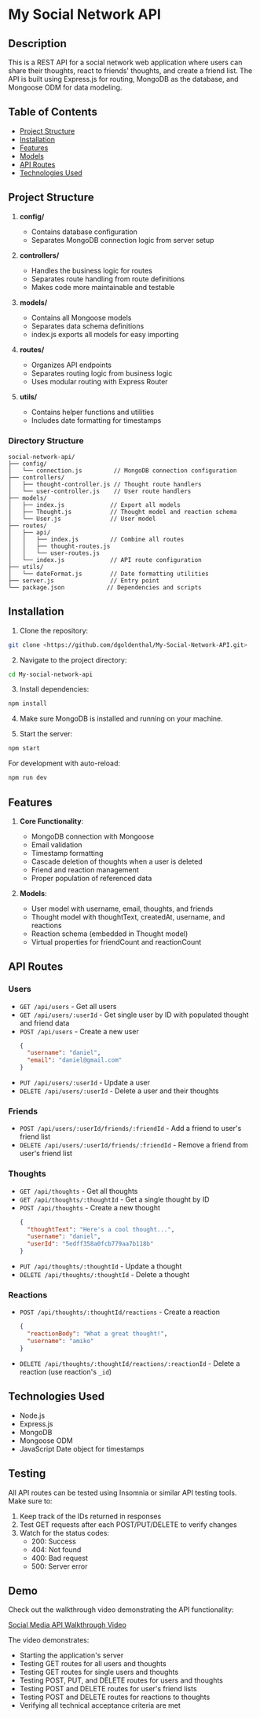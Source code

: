 # My Social Network API

## Description

This is a REST API for a social network web application where users can share their thoughts, react to friends' thoughts, and create a friend list. The API is built using Express.js for routing, MongoDB as the database, and Mongoose ODM for data modeling.

## Table of Contents

- [Project Structure](#project-structure)
- [Installation](#installation)
- [Features](#features)
- [Models](#models)
- [API Routes](#api-routes)
- [Technologies Used](#technologies-used)

## Project Structure

1. **config/**
   * Contains database configuration
   * Separates MongoDB connection logic from server setup

2. **controllers/**
   * Handles the business logic for routes
   * Separates route handling from route definitions
   * Makes code more maintainable and testable

3. **models/**
   * Contains all Mongoose models
   * Separates data schema definitions
   * index.js exports all models for easy importing

4. **routes/**
   * Organizes API endpoints
   * Separates routing logic from business logic
   * Uses modular routing with Express Router

5. **utils/**
   * Contains helper functions and utilities
   * Includes date formatting for timestamps

### Directory Structure
```
social-network-api/
├── config/
│   └── connection.js         // MongoDB connection configuration
├── controllers/
│   ├── thought-controller.js // Thought route handlers
│   └── user-controller.js    // User route handlers
├── models/
│   ├── index.js             // Export all models
│   ├── Thought.js           // Thought model and reaction schema
│   └── User.js              // User model
├── routes/
│   ├── api/
│   │   ├── index.js         // Combine all routes
│   │   ├── thought-routes.js
│   │   └── user-routes.js
│   └── index.js             // API route configuration
├── utils/
│   └── dateFormat.js        // Date formatting utilities
├── server.js                // Entry point
└── package.json            // Dependencies and scripts
```

## Installation

1. Clone the repository:
```bash
git clone <https://github.com/dgoldenthal/My-Social-Network-API.git>
```

2. Navigate to the project directory:
```bash
cd My-social-network-api
```

3. Install dependencies:
```bash
npm install
```

4. Make sure MongoDB is installed and running on your machine.

5. Start the server:
```bash
npm start
```

For development with auto-reload:
```bash
npm run dev
```

## Features

1. **Core Functionality**:
   * MongoDB connection with Mongoose
   * Email validation
   * Timestamp formatting
   * Cascade deletion of thoughts when a user is deleted
   * Friend and reaction management
   * Proper population of referenced data

2. **Models**:
   * User model with username, email, thoughts, and friends
   * Thought model with thoughtText, createdAt, username, and reactions
   * Reaction schema (embedded in Thought model)
   * Virtual properties for friendCount and reactionCount

## API Routes

### Users
- `GET /api/users` - Get all users
- `GET /api/users/:userId` - Get single user by ID with populated thought and friend data
- `POST /api/users` - Create a new user
  ```json
  {
    "username": "daniel",
    "email": "daniel@gmail.com"
  }
  ```
- `PUT /api/users/:userId` - Update a user
- `DELETE /api/users/:userId` - Delete a user and their thoughts

### Friends
- `POST /api/users/:userId/friends/:friendId` - Add a friend to user's friend list
- `DELETE /api/users/:userId/friends/:friendId` - Remove a friend from user's friend list

### Thoughts
- `GET /api/thoughts` - Get all thoughts
- `GET /api/thoughts/:thoughtId` - Get a single thought by ID
- `POST /api/thoughts` - Create a new thought
  ```json
  {
    "thoughtText": "Here's a cool thought...",
    "username": "daniel",
    "userId": "5edff358a0fcb779aa7b118b"
  }
  ```
- `PUT /api/thoughts/:thoughtId` - Update a thought
- `DELETE /api/thoughts/:thoughtId` - Delete a thought

### Reactions
- `POST /api/thoughts/:thoughtId/reactions` - Create a reaction
  ```json
  {
    "reactionBody": "What a great thought!",
    "username": "amiko"
  }
  ```
- `DELETE /api/thoughts/:thoughtId/reactions/:reactionId` - Delete a reaction (use reaction's `_id`)

## Technologies Used

- Node.js
- Express.js
- MongoDB
- Mongoose ODM
- JavaScript Date object for timestamps

## Testing

All API routes can be tested using Insomnia or similar API testing tools. Make sure to:
1. Keep track of the IDs returned in responses
2. Test GET requests after each POST/PUT/DELETE to verify changes
3. Watch for the status codes:
   - 200: Success
   - 404: Not found
   - 400: Bad request
   - 500: Server error


## Demo

Check out the walkthrough video demonstrating the API functionality:

[Social Media API Walkthrough Video](https://youtu.be/QfU6DdkCBo0)

The video demonstrates:
- Starting the application's server
- Testing GET routes for all users and thoughts
- Testing GET routes for single users and thoughts
- Testing POST, PUT, and DELETE routes for users and thoughts
- Testing POST and DELETE routes for user's friend lists
- Testing POST and DELETE routes for reactions to thoughts
- Verifying all technical acceptance criteria are met

